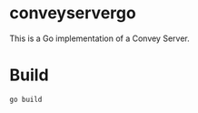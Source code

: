 conveyservergo
==============

This is a Go implementation of a Convey Server.

Build
=====

    go build

